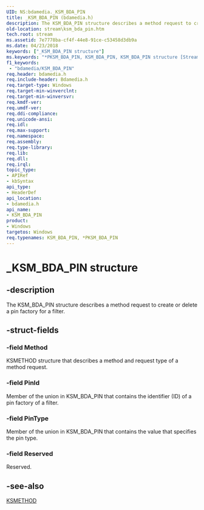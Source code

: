 ```yaml
---
UID: NS:bdamedia._KSM_BDA_PIN
title: _KSM_BDA_PIN (bdamedia.h)
description: The KSM_BDA_PIN structure describes a method request to create or delete a pin factory for a filter.
old-location: stream\ksm_bda_pin.htm
tech.root: stream
ms.assetid: 7e7778ba-cf4f-44e8-91ce-c53458d3db9a
ms.date: 04/23/2018
keywords: ["_KSM_BDA_PIN structure"]
ms.keywords: "*PKSM_BDA_PIN, KSM_BDA_PIN, KSM_BDA_PIN structure [Streaming Media Devices], PKSM_BDA_PIN, PKSM_BDA_PIN structure pointer [Streaming Media Devices], _KSM_BDA_PIN, bdamedia/KSM_BDA_PIN, bdamedia/PKSM_BDA_PIN, bdaref_190ab329-704e-472a-926c-1aa04d4b6df5.xml, stream.ksm_bda_pin"
f1_keywords:
 - "bdamedia/KSM_BDA_PIN"
req.header: bdamedia.h
req.include-header: Bdamedia.h
req.target-type: Windows
req.target-min-winverclnt: 
req.target-min-winversvr: 
req.kmdf-ver: 
req.umdf-ver: 
req.ddi-compliance: 
req.unicode-ansi: 
req.idl: 
req.max-support: 
req.namespace: 
req.assembly: 
req.type-library: 
req.lib: 
req.dll: 
req.irql: 
topic_type:
- APIRef
- kbSyntax
api_type:
- HeaderDef
api_location:
- bdamedia.h
api_name:
- KSM_BDA_PIN
product:
- Windows
targetos: Windows
req.typenames: KSM_BDA_PIN, *PKSM_BDA_PIN
---
```


# _KSM_BDA_PIN structure


## -description


The KSM_BDA_PIN structure describes a method request to create or delete a pin factory for a filter. 


## -struct-fields




### -field Method

KSMETHOD structure that describes a method and request type of a method request.


### -field PinId

Member of the union in KSM_BDA_PIN that contains the identifier (ID) of a pin factory of a filter.


### -field PinType

Member of the union in KSM_BDA_PIN that contains the value that specifies the pin type.


### -field Reserved

Reserved.


## -see-also




<a href="https://docs.microsoft.com/previous-versions/ff563398(v=vs.85)">KSMETHOD</a>
 

 

